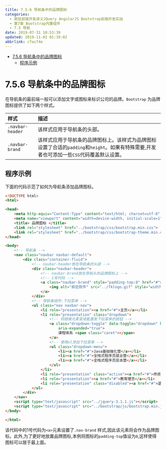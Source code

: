```yaml
---
title: 7.5.6 导航条中的品牌图标
categories: 
  - 疯狂前端开发讲义JQuery AngularJS Bootstrap前端开发实战
  - 第7章 Bootstrap内置组件
  - 7.5 导航
date: 2019-07-31 10:53:39
updated: 2019-11-02 01:39:02
abbrlink: cfacf4e
---
```

- [7.5.6 导航条中的品牌图标](/ReadingNotes/cfacf4e/#7-5-6-导航条中的品牌图标)
    - [程序示例](/ReadingNotes/cfacf4e/#程序示例)

<!--more-->
<script src="https://cdn.bootcss.com/jquery/3.4.0/jquery.slim.min.js"></script>
<script>$(document).ready(function () {$(".post-body > ul:nth-child(1)").hide();});</script>

<!--end-->
<!--SSTStart-->
# 7.5.6 导航条中的品牌图标 #
在导航条的最前端一般可以添加文字或图标来标识公司的品牌。`Bootstrap` 为品牌图标提供了如下两个样式。

|样式|描述|
|:---|:---|
|`.navbar-header`|该样式应用于导航条的头部。|
|`.navbar-brand`|该样式应用于导航条的品牌图标上。该样式为品牌图标设置了合适的`padding`和`height`。如果有特殊需要,开发者也可添加一些`CSS`代码覆盖默认设置。|
## 程序示例 ##
下面的代码示范了如何为导航条添加品牌图标。
```html
<!DOCTYPE html>
<html>

<head>
	<meta http-equiv="Content-Type" content="text/html; charset=utf-8" />
	<meta name="viewport" content="width=device-width, initial-scale=1">
	<title> 品牌图标 </title>
	<link rel="stylesheet" href="../bootstrap/css/bootstrap.min.css">
	<link rel="stylesheet" href="../bootstrap/css/bootstrap-theme.min.css">
</head>

<body>
	<!-- 导航条 -->
	<nav class="navbar navbar-default">
		<div class="container-fluid">
			<!-- navbar-header放在导航条的头部 -->
			<div class="navbar-header">
				<!-- navbar-brand放在导航头的品牌图标上 -->
				<!-- 1号代码 -->
				<a class="navbar-brand" style="padding-top:0" href="#">
					<img alt="疯狂软件" src="../fklogo.gif" style="width:52px;height:52px">
				</a>
			</div>
			<!-- 导航条组件:下拉菜单 -->
			<ul class="nav navbar-nav">
				<li role="presentation"><a href="#">主页</a></li>
				<li role="presentation" class="dropdown">
					<!-- 将链接元素变成能激发下拉菜单的按钮 -->
					<a class="dropdown-toggle" data-toggle="dropdown" href="#" role="button" aria-haspopup="true"
						aria-expanded="true">
						课程体系 <span class="caret"></span>
					</a>
					<!-- 使用ul添加下拉菜单 -->
					<ul class="dropdown-menu">
						<li><a href="#">Java基础强化营</a></li>
						<li><a href="#">全栈式程序员就业营</a></li>
						<li><a href="#">全栈式程序员突击营</a></li>
					</ul>
				</li>
				<li role="presentation" class="active"><a href="#">师资介绍</a></li>
				<li role="presentation"><a href="#">教育理念</a></li>
				<li role="presentation" class="disabled"><a href="#">退出系统</a></li>
			</ul>
		</div>
	</nav>
	<script type="text/javascript" src="../jquery-3.1.1.js"></script>
	<script type="text/javascript" src="../bootstrap/js/bootstrap.min.js"></script>
</body>

</html>
```
该代码中的1号代码为`<a>`元素设置了`.nav-brand` 样式,因此该元素将会作为品牌图标。此外,为了更好地放置品牌图标,本例将图标的`padding-top`值设为`0`,这样使得图标可以居于最上面。
<!--SSTStop-->


